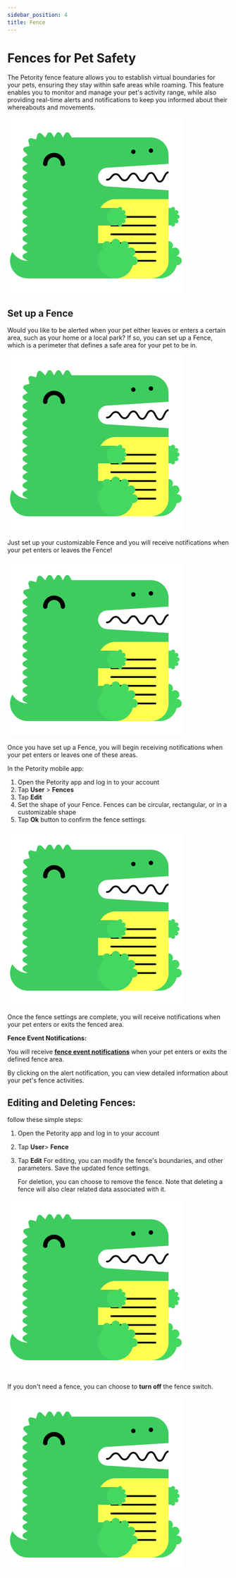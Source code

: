 ```yaml
---
sidebar_position: 4
title: Fence
---
```


# Fences for Pet Safety
The Petority fence feature allows you to establish virtual boundaries for your pets, ensuring they stay within safe areas while roaming. This feature enables you to monitor and manage your pet's activity range, while also providing real-time alerts and notifications to keep you informed about their whereabouts and movements.

![fence-map](/img/logo.svg)

## Set up a Fence
Would you like to be alerted when your pet either leaves or enters a certain area, such as your home or a local park? If so, you can set up a Fence, which is a perimeter that defines a safe area for your pet to be in. 

![fence edit](/img/logo.svg)

Just set up your customizable Fence and you will receive notifications when your pet enters or leaves the Fence!

![shape of fence](/img/logo.svg)

Once you have set up a Fence, you will begin receiving notifications when your pet enters or leaves one of these areas.

In the Petority mobile app:

1. Open the Petority app and log in to your account
2. Tap **User** > **Fences**
3. Tap **Edit** 
4. Set the shape of your Fence. Fences can be circular, rectangular, or in a customizable shape
5. Tap **Ok**  button to confirm the fence settings.

![Steps](/img/logo.svg)

Once the fence settings are complete, you will receive notifications when your pet enters or exits the fenced area.

**Fence Event Notifications:**

You will receive **[fence event notifications](/docs/petority/alerts-notifications)** when your pet enters or exits the defined fence area.

By clicking on the alert notification, you can view detailed information about your pet's fence activities.

## Editing and Deleting Fences:
follow these simple steps:
1. Open the Petority app and log in to your account
2. Tap **User**> **Fence**
3. Tap **Edit**
    For editing, you can modify the fence's boundaries, and other parameters. Save the updated fence settings.
  
    For deletion, you can choose to remove the fence. Note that deleting a fence will also clear related data associated with it.

![Editing and Deleting](/img/logo.svg)

If you don't need a fence, you can choose to **turn off** the fence switch.

![switch](/img/logo.svg)

